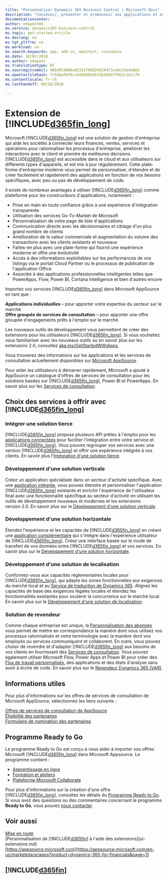 ```yaml
---
title: "Personnaliser Dynamics 365 Business Central | Microsoft Docs"
description: "Concevoir, présenter et promouvoir vos applications et extensions pour Business Central."
documentationcenter: 
author: edupont04
ms.service: dynamics365-business-central
ms.topic: get-started-article
ms.devlang: na
ms.tgt_pltfrm: na
ms.workload: na
ms.search.keywords: app, add-in, manifest, customize
ms.date: 10/01/2018
ms.author: edupont
ms.translationtype: HT
ms.sourcegitcommit: 9dbd92409ba02281f008246194f3ce0c53e4e001
ms.openlocfilehash: fc926afbf0c1442bb610531b28507fbb2c1b1cf4
ms.contentlocale: fr-ch
ms.lasthandoff: 09/28/2018

---
```

# <a name="extending-included365finlongincludesd365finlongmdmd"></a>Extension de [!INCLUDE[d365fin_long](includes/d365fin_long_md.md)]
Microsoft [!INCLUDE[d365fin_long](includes/d365fin_long_md.md)] est une solution de gestion d'entreprise qui aide les sociétés à connecter leurs finances, ventes, services et opérations pour rationnaliser les processus d'entreprise, améliorer les interactions avec le client et prendre de meilleures décisions. [!INCLUDE[d365fin_long](includes/d365fin_long_md.md)] est accessible dans le cloud et aux utilisateurs sur différents types d'appareils, et est mis à jour régulièrement. Cette plate-forme d'entreprise moderne vous permet de personnaliser, d'étendre et de créer facilement et rapidement des applications en fonction de vos besoins spécifiques, avec peu ou pas de développement de code.  

Il existe de nombreux avantages à utiliser [!INCLUDE[d365fin_long](includes/d365fin_long_md.md)] comme plateforme pour les constructeurs d'applications, notamment :

* Prise en main en toute confiance grâce à une expérience d'intégration transparente 
* Utilisation des services Go-To-Market de Microsoft
* Personnalisation de votre page de liste d'applications 
* Communication directe avec les décisionnaires et ciblage d'un plus grand nombre de clients
* Amélioration de la valeur commerciale et augmentation du volume des transactions avec les clients existants et nouveaux
* Faites-en plus avec une plate-forme qui fournit une expérience moderne et offre une évolutivité  
* Accès à des informations exploitables sur les performances de vos listings via le portail Cloud Partner ou le processus de publication de l'application Office
* Associée à des applications professionnelles intelligentes telles que PowerApps, Flow, Power BI, Cortana Intelligence et bien d'autres encore  

Importez vos services [!INCLUDE[d365fin_long](includes/d365fin_long_md.md)] dans Microsoft AppSource en tant que : 

**Applications individuelles** – pour apporter votre expertise du secteur sur le marché.  
**Offre groupée de services de consultation** – pour apporter une offre groupée d'engagements prêts à l'emploi sur le marché.

Les nouveaux outils de développement vous permettent de créer des extensions pour les utilisateurs [!INCLUDE[d365fin_long](includes/d365fin_long_md.md)]. Si vous souhaitez vous familiariser avec les nouveaux outils ou en savoir plus sur les extensions 2.0, consultez [aka.ms/GetStartedWithApps](https://aka.ms/GetStartedWithApps).  

Vous trouverez des informations sur les applications et les services de consultation actuellement disponibles sur [Microsoft AppSource](https://appsource.microsoft.com/en-us/marketplace/consulting-services?country=US&page=1).

Pour aider les utilisateurs à démarrer rapidement, Microsoft a ajouté à AppSource un catalogue d'offres de services de consultation pour les solutions basées sur [!INCLUDE[d365fin_long](includes/d365fin_long_md.md)], Power BI et PowerApps. En savoir plus sur les [Services de consultation](/dynamics-nav/developer/readiness/readiness-consulting).

## <a name="choosing-which-services-to-offer-with-included365finlongincludesd365finlongmdmd"></a>Choix des services à offrir avec [!INCLUDE[d365fin_long](includes/d365fin_long_md.md)] 

### <a name="integrate-a-3rd-party-solution"></a>Intégrer une solution tierce
[!INCLUDE[d365fin_long](includes/d365fin_long_md.md)] propose plusieurs API prêtes à l'emploi pour les [applications connectées](/dynamics365/business-central/dev-itpro/developer/readiness/readiness-connect-apps) pour faciliter l'intégration entre votre service et [!INCLUDE[d365fin_long](includes/d365fin_long_md.md)]. Vous pouvez regrouper vos services avec une version [!INCLUDE[d365fin_long](includes/d365fin_long_md.md)] et offrir une expérience intégrée à vos clients. En savoir plus l'[Intégration d'une solution tierce](/dynamics365/business-central/dev-itpro/developer/readiness/readiness-thirdparty-solution).

### <a name="development-of-a-vertical-solution"></a>Développement d'une solution verticale
Créez un application spécialisée dans un secteur d'activité spécifique. Avec une [application intégrée](/dynamics365/business-central/dev-itpro/developer/readiness/readiness-embed-apps), vous pouvez étendre et personnaliser l'application [!INCLUDE[d365fin_long](includes/d365fin_long_md.md)] existante et enrichir l'expérience de l'utilisateur final avec une fonctionnalité spécifique au secteur d'activité en utilisant les outils de développement nouveaux et modernes et les extensions version 2.0. En savoir plus sur le [Développement d'une solution verticale](/dynamics365/business-central/dev-itpro/developer/readiness/readiness-develop-vertical).

### <a name="development-of-a-horizontal-solution"></a>Développement d'une solution horizontale
Étendez l'expérience et les capacités de [!INCLUDE[d365fin_long](includes/d365fin_long_md.md)] en créant une [application complémentaire](/dynamics365/business-central/dev-itpro/developer/readiness/readiness-add-on-apps) qui s'intègre dans l'expérience utilisateur de [!INCLUDE[d365fin_long](includes/d365fin_long_md.md)]. Créez une interface basée sur le mode de transfert de vos données entre [!INCLUDE[d365fin_long](includes/d365fin_long_md.md)] et vos services. En savoir plus sur le [Développement d'une solution horizontale](/dynamics365/business-central/dev-itpro/developer/readiness/readiness-develop-horizontal). 

### <a name="development-of-a-localization-solution"></a>Développement d'une solution de localisation
Conformez-vous aux capacités réglementaires locales pour [!INCLUDE[d365fin_long](includes/d365fin_long_md.md)], qui adapte les zones fonctionnelles aux exigences du marché local et au [Service de traduction de Dynamics 365](/dynamics365/unified-operations/dev-itpro/lifecycle-services/translation-service-overview). Alignez les capacités de base des exigences légales locales et étendez les fonctionnalités existantes pour soutenir la concurrence sur le marché local. En savoir plus sur le [Développement d'une solution de localisation](/dynamics365/business-central/dev-itpro/developer/readiness/readiness-develop-localization).

### <a name="reseller-solution"></a>Solution de revendeur
Comme chaque entreprise est unique, la [Personnalisation des abonnés](/dynamics-nav/developer/readiness/readiness-customizing-tenants) vous permet de mettre en correspondance la manière dont vous utilisez vos processus rationnalisés et votre terminologie avec la manière dont vos employés ou services communiquent et collaborent. En outre, vous pouvez choisir de revendre et d'adapter [!INCLUDE[d365fin_long](includes/d365fin_long_md.md)] aux besoins de vos clients en fournissant des [Services de consultation](/dynamics-nav/developer/readiness/readiness-consulting). Vous pouvez également utiliser Microsoft Flow, Power Apps et Power BI pour créer des [Flux de travail personnalisés](/dynamics-nav/developer/readiness/readiness-no-code), des applications et des états d'analyse sans avoir à écrire de code. En savoir plus sur le [Revendeur Dynamics 365 (VAR)](/dynamics365/business-central/dev-itpro/developer/readiness/readiness-reseller). 

## <a name="where-do-i-learn-more"></a>Informations utiles
Pour plus d'informations sur les offres de services de consultation de Microsoft AppSource, sélectionnez les liens suivants : 

[Offres de services de consultation de AppSource](https://appsource.microsoft.com/en-us/marketplace/consulting-services?country=US&page=1)  
[Éligibilité des partenaires](https://smp-cdn-prod.azureedge.net/documents/Microsoft%20AppSource%20Partner%20Listing%20Guidelines.pdf)  
[Formulaire de nomination des partenaires](https://appsource.microsoft.com/en-us/partners/list-consulting-service)  

## <a name="the-ready-to-go-program"></a>Programme Ready to Go
Le programme Ready to Go est conçu à vous aider à importer vos offres Microsoft [!INCLUDE[d365fin_long](includes/d365fin_long_md.md)] dans Microsoft Appsource. Le programme contient : 

- [Apprentissage en ligne](https://aka.ms/ReadyToGoOnlineLearning)
- [Formation et ateliers](/dynamics365/business-central/dev-itpro/developer/readiness/readiness-ready-to-go)
- [Plateforme Microsoft Collaborate](https://aka.ms/Collaborate)

Pour plus d'informations sur la création d'une offre [!INCLUDE[d365fin_long](includes/d365fin_long_md.md)], consultez les détails du [Programme Ready to Go](/dynamics365/business-central/dev-itpro/developer/readiness/readiness-ready-to-go). Si vous avez des questions ou des commentaires concernant le programme **Ready to Go**, vous pouvez [nous contacter](mailto:dyn365bep@microsoft.com). 

## <a name="see-also"></a>Voir aussi
[Mise en route](product-get-started.md)  
[Personnalisation de [!INCLUDE[d365fin](includes/d365fin_md.md)] à l'aide des extensions](ui-extensions.md)  
[https://appsource.microsoft.com](https://appsource.microsoft.com/en-us/marketplace/apps?product=dynamics-365-for-financials&page=1)  

## [!INCLUDE[d365fin](includes/free_trial_md.md)]  
 

